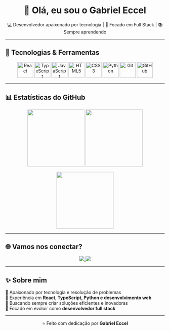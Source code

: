 <h1 align="center">👋 Olá, eu sou o Gabriel Eccel</h1>

<p align="center">
  💻 Desenvolvedor apaixonado por tecnologia | 🚀 Focado em Full Stack | 📚 Sempre aprendendo
</p>

---

## 🚀 Tecnologias & Ferramentas

<p align="center">
  <!-- Frontend -->
  <img src="https://cdn.jsdelivr.net/gh/devicons/devicon/icons/react/react-original.svg" width="50" alt="React" />
  <img src="https://cdn.jsdelivr.net/gh/devicons/devicon/icons/typescript/typescript-original.svg" width="50" alt="TypeScript" />
  <img src="https://cdn.jsdelivr.net/gh/devicons/devicon/icons/javascript/javascript-original.svg" width="50" alt="JavaScript" />
  <img src="https://cdn.jsdelivr.net/gh/devicons/devicon/icons/html5/html5-original.svg" width="50" alt="HTML5" />
  <img src="https://cdn.jsdelivr.net/gh/devicons/devicon/icons/css3/css3-original.svg" width="50" alt="CSS3" />
  
  <!-- Backend -->
  <img src="https://cdn.jsdelivr.net/gh/devicons/devicon/icons/python/python-original.svg" width="50" alt="Python" />
  
  <!-- Tools -->
  <img src="https://cdn.jsdelivr.net/gh/devicons/devicon/icons/git/git-original.svg" width="50" alt="Git" />
  <img src="https://cdn.jsdelivr.net/gh/devicons/devicon/icons/github/github-original.svg" width="50" alt="GitHub" />
</p>

---

## 📊 Estatísticas do GitHub

<p align="center">
  <img height="180em" src="https://github-readme-stats.vercel.app/api?username=GabrielEccel&show_icons=true&theme=radical" />
  <img height="180em" src="https://github-readme-stats.vercel.app/api/top-langs/?username=GabrielEccel&layout=compact&theme=radical" />
</p>

<p align="center">
  <img height="180em" src="https://streak-stats.demolab.com?user=GabrielEccel&theme=radical" />
</p>

---

## 🌐 Vamos nos conectar?

<p align="center">
  <a href="https://github.com/GabrielEccel" target="_blank">
    <img src="https://img.shields.io/badge/GitHub-000?style=for-the-badge&logo=github&logoColor=white" />
  </a>
  <a href="https://www.linkedin.com/in/gabriel-eccel-52304a313" target="_blank">
    <img src="https://img.shields.io/badge/LinkedIn-0A66C2?style=for-the-badge&logo=linkedin&logoColor=white" />
  </a>
</p>

---

## ✨ Sobre mim

🔹 Apaixonado por tecnologia e resolução de problemas  
🔹 Experiência em **React, TypeScript, Python e desenvolvimento web**  
🔹 Buscando sempre criar soluções eficientes e inovadoras  
🔹 Focado em evoluir como **desenvolvedor full stack**  

---

<p align="center">⭐️ Feito com dedicação por <b>Gabriel Eccel</b></p>
